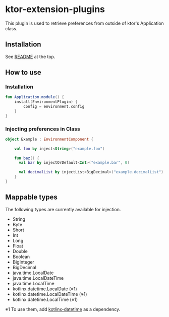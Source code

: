 # ktor-extension-plugins

This plugin is used to retrieve preferences from outside of ktor's Application class.

## Installation

See [README](../README.md) at the top.

## How to use

### Installation

```kotlin
fun Application.module() {
    install(EnvironmentPlugin) {
        config = environment.config
    }
}
```

### Injecting preferences in Class

```kotlin
object Example : EnvironmentComponent {
  
    val foo by inject<String>("example.foo")
  
    fun baz() {
      val bar by injectOrDefault<Int>("example.bar", 0)
      
      val decimalList by injectList<BigDecimal>("example.decimalList")
    }
}
```

## Mappable types

The following types are currently available for injection.

- String
- Byte
- Short
- Int
- Long
- Float
- Double
- Boolean
- BigInteger
- BigDecimal
- java.time.LocalDate
- java.time.LocalDateTime
- java.time.LocalTime
- kotlinx.datetime.LocalDate (※1)
- kotlinx.datetime.LocalDateTime (※1)
- kotlinx.datetime.LocalTime (※1)

※1 To use them, add [kotlinx-datetime](https://github.com/Kotlin/kotlinx-datetime) as a dependency.
